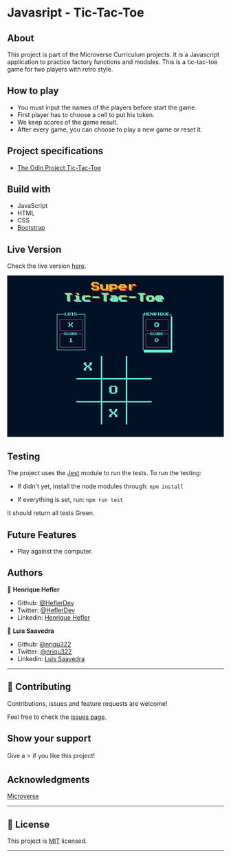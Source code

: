 # Javasript - Tic-Tac-Toe
  
## About
This project is part of the Microverse Curriculum projects. It is a Javascript application to practice factory functions and modules. 
This is a tic-tac-toe game for two players with retro style.

## How to play
* You must input the names of the players before start the game.
* First player has to choose a cell to put his token.
* We keep scores of the game result.
* After every game, you can choose to play a new game or reset it.

## Project specifications
* [The Odin Project Tic-Tac-Toe](https://www.theodinproject.com/courses/javascript/lessons/tic-tac-toe-javascript)

## Build with
* JavaScript
* HTML
* CSS
* [Bootstrap](https://getbootstrap.com/)

## Live Version
Check the live version [here](https://rawcdn.githack.com/HeflerDev/JavasCript-Tic-Tac-Toe/4f87347bdaa5dcc935aff855295efc24b2be8492/index.html).

![Account](/resources/screenshot.png)

## Testing

The project uses the [Jest](https://jestjs.io/) module to run the tests.
To run the testing:

- If didn't yet, install the node modules through:
`` npm install ``

- If everything is set, run:
`` npm run test ``

It should return all tests Green.

## Future Features
* Play against the computer.

## Authors

👤 **Henrique Hefler**

- Github: [@HeflerDev](https://github.com/HeflerDev)
- Twitter: [@HeflerDev](https://twitter.com/HeflerDev )
- Linkedin: [Henrique Hefler](https://www.linkedin.com/in/heflerdev/)

👤 **Luis Saavedra**
- Github: [@nriqu322](https://github.com/nriqu322)
- Twitter: [@nriqu322](https://twitter.com/nriqu322)
- Linkedin: [Luis Saavedra](https://linkedin.com/in/luis-saavedra-sanchez/)

---

## 🤝 Contributing

Contributions, issues and feature requests are welcome!

Feel free to check the [issues page](issues/).

## Show your support

Give a ⭐️ if you like this project!

## Acknowledgments

[Microverse](https://microverse.org)

---

## 📝 License

This project is [MIT](/LICENSE) licensed.

---
